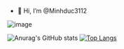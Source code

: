 - 👋 Hi, I’m @Minhduc3112
<!-- - 👀 I’m interested in ...
- 🌱 I’m currently learning ...
- 💞️ I’m looking to collaborate on ...
- 📫 How to reach me ... -->
![image](https://user-images.githubusercontent.com/62612063/126874647-f21e404b-54fb-4cb1-ab58-8c1b62ab28b3.png)
<!---
Minhduc3112/Minhduc3112 is a ✨ special ✨ repository because its `README.md` (this file) appears on your GitHub profile.
You can click the Preview link to take a look at your changes.
--->
![Anurag's GitHub stats](https://github-readme-stats.vercel.app/api?username=minhduc3112&theme=dark&show_icons=true) 
[![Top Langs](https://github-readme-stats.vercel.app/api/top-langs/?username=anuraghazra&layout=compact)](https://github.com/anuraghazra/github-readme-stats)
